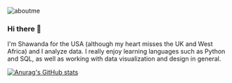 ![aboutme](https://user-images.githubusercontent.com/21301202/180655994-270276d7-00ce-4987-8401-5a54e5f25971.png)

### Hi there 👋

I'm Shawanda for the USA (although my heart misses the UK and West Africa) and I analyze data. I really enjoy learning languages such as Python and SQL, as well as working with data visualization and design in general.

[![Anurag's GitHub stats](https://github-readme-stats.vercel.app/api?username=wandaasbury)](https://github.com/wandaasbury/github-readme-stats)

<!--
**wandaasbury/wandaasbury** is a ✨ _special_ ✨ repository because its `README.md` (this file) appears on your GitHub profile.

Here are some ideas to get you started:

- 🔭 I’m currently working on ...
- 🌱 I’m currently learning ...
- 👯 I’m looking to collaborate on ...
- 🤔 I’m looking for help with ...
- 💬 Ask me about ...
- 📫 How to reach me: ...
- 😄 Pronouns: ...
- ⚡ Fun fact: ...
-->
